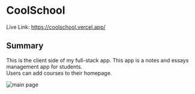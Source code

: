 # CoolSchool  
  
Live Link: https://coolschool.vercel.app/  
  
## Summary  
This is the client side of my full-stack app. This app is a notes and essays management app for students.  
Users can add courses to their homepage.  

![main page](https://i.ibb.co/NL8DqL7/mainPage.png)  
  
  
